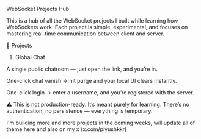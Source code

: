 WebSocket Projects Hub

This is a hub of all the WebSocket projects I built while learning how WebSockets work.
Each project is simple, experimental, and focuses on mastering real-time communication between client and server.

📌 Projects
1. Global Chat

A single public chatroom — just open the link, and you’re in.

One-click chat vanish → hit purge and your local UI clears instantly.

One-click login → enter a username, and you’re registered with the server.

⚠️ This is not production-ready. It’s meant purely for learning.
There’s no authentication, no persistence — everything is temporary.

I'm building more and more projects in the coming weeks, will update all of theme here and also on my x (x.com/piyushkkr)
